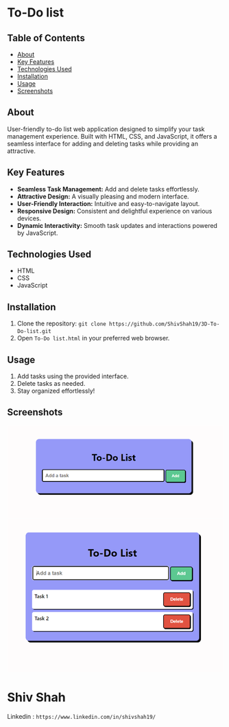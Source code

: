 # To-Do list

## Table of Contents

- [About](#about)
- [Key Features](#key-features)
- [Technologies Used](#technologies-used)
- [Installation](#installation)
- [Usage](#usage)
- [Screenshots](#screenshots)

## About

User-friendly to-do list web application designed to simplify your task management experience. Built with HTML, CSS, and JavaScript, it offers a seamless interface for adding and deleting tasks while providing an attractive.

## Key Features

- **Seamless Task Management:** Add and delete tasks effortlessly.
- **Attractive Design:** A visually pleasing and modern interface.
- **User-Friendly Interaction:** Intuitive and easy-to-navigate layout.
- **Responsive Design:** Consistent and delightful experience on various devices.
- **Dynamic Interactivity:** Smooth task updates and interactions powered by JavaScript.

## Technologies Used

- HTML
- CSS
- JavaScript

## Installation

1. Clone the repository: `git clone https://github.com/ShivShah19/3D-To-Do-list.git`
2. Open `To-Do list.html` in your preferred web browser.

## Usage

1. Add tasks using the provided interface.
2. Delete tasks as needed.
3. Stay organized effortlessly!

## Screenshots

![Screenshot 1](image/Screenshot%201.png)
![Screenshot 2](image/Screenshot.png)

# Shiv Shah <br>

Linkedin : `https://www.linkedin.com/in/shivshah19/`

